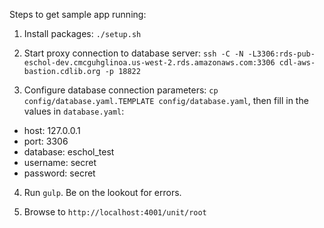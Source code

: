 Steps to get sample app running:

1. Install packages: `./setup.sh`

2. Start proxy connection to database server: `ssh -C -N -L3306:rds-pub-eschol-dev.cmcguhglinoa.us-west-2.rds.amazonaws.com:3306 cdl-aws-bastion.cdlib.org -p 18822`

3. Configure database connection parameters: `cp config/database.yaml.TEMPLATE config/database.yaml`, then fill in the values in `database.yaml`:
  * host: 127.0.0.1
  * port: 3306
  * database: eschol_test
  * username: secret
  * password: secret

4. Run `gulp`. Be on the lookout for errors.

5. Browse to `http://localhost:4001/unit/root`

